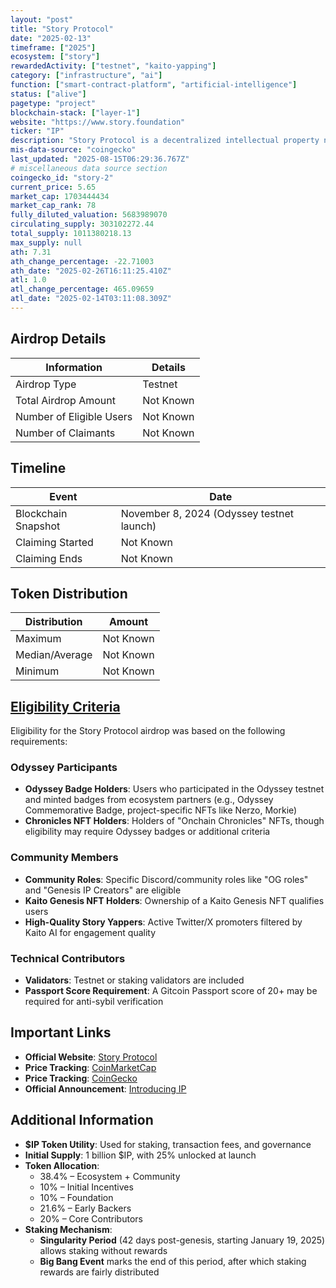 ```yaml
---
layout: "post"
title: "Story Protocol"
date: "2025-02-13"
timeframe: ["2025"]
ecosystem: ["story"]
rewardedActivity: ["testnet", "kaito-yapping"]
category: ["infrastructure", "ai"]
function: ["smart-contract-platform", "artificial-intelligence"]
status: ["alive"]
pagetype: "project"
blockchain-stack: ["layer-1"]
website: "https://www.story.foundation"
ticker: "IP"
description: "Story Protocol is a decentralized intellectual property network that transforms IP into a programmable asset class for AI and Web3 applications."
mis-data-source: "coingecko"
last_updated: "2025-08-15T06:29:36.767Z"
# miscellaneous data source section
coingecko_id: "story-2"
current_price: 5.65
market_cap: 1703444434
market_cap_rank: 78
fully_diluted_valuation: 5683989070
circulating_supply: 303102272.44
total_supply: 1011380218.13
max_supply: null
ath: 7.31
ath_change_percentage: -22.71003
ath_date: "2025-02-26T16:11:25.410Z"
atl: 1.0
atl_change_percentage: 465.09659
atl_date: "2025-02-14T03:11:08.309Z"
---
```


## Airdrop Details

| Information              | Details   |
| ------------------------ | --------- |
| Airdrop Type             | Testnet   |
| Total Airdrop Amount     | Not Known |
| Number of Eligible Users | Not Known |
| Number of Claimants      | Not Known |

## Timeline

| Event               | Date                                      |
| ------------------- | ----------------------------------------- |
| Blockchain Snapshot | November 8, 2024 (Odyssey testnet launch) |
| Claiming Started    | Not Known                                 |
| Claiming Ends       | Not Known                                 |

## Token Distribution

| Distribution   | Amount    |
| -------------- | --------- |
| Maximum        | Not Known |
| Median/Average | Not Known |
| Minimum        | Not Known |

## [Eligibility Criteria](https://x.com/StoryProtocol/status/1889952908697018688)

Eligibility for the Story Protocol airdrop was based on the following requirements:

### Odyssey Participants
- **Odyssey Badge Holders**: Users who participated in the Odyssey testnet and minted badges from ecosystem partners (e.g., Odyssey Commemorative Badge, project-specific NFTs like Nerzo, Morkie)
- **Chronicles NFT Holders**: Holders of "Onchain Chronicles" NFTs, though eligibility may require Odyssey badges or additional criteria

### Community Members
- **Community Roles**: Specific Discord/community roles like "OG roles" and "Genesis IP Creators" are eligible
- **Kaito Genesis NFT Holders**: Ownership of a Kaito Genesis NFT qualifies users
- **High-Quality Story Yappers**: Active Twitter/X promoters filtered by Kaito AI for engagement quality

### Technical Contributors
- **Validators**: Testnet or staking validators are included
- **Passport Score Requirement**: A Gitcoin Passport score of 20+ may be required for anti-sybil verification

## Important Links

- **Official Website**: [Story Protocol](https://www.story.foundation)
- **Price Tracking**: [CoinMarketCap](https://coinmarketcap.com/currencies/story)
- **Price Tracking**: [CoinGecko](https://www.coingecko.com/en/coins/story)
- **Official Announcement**: [Introducing IP](https://www.story.foundation/blog/introducing-ip)

## Additional Information

- **$IP Token Utility**: Used for staking, transaction fees, and governance
- **Initial Supply**: 1 billion $IP, with 25% unlocked at launch
- **Token Allocation**:
  - 38.4% – Ecosystem + Community
  - 10% – Initial Incentives
  - 10% – Foundation
  - 21.6% – Early Backers
  - 20% – Core Contributors
- **Staking Mechanism**:
  - **Singularity Period** (42 days post-genesis, starting January 19, 2025) allows staking without rewards
  - **Big Bang Event** marks the end of this period, after which staking rewards are fairly distributed